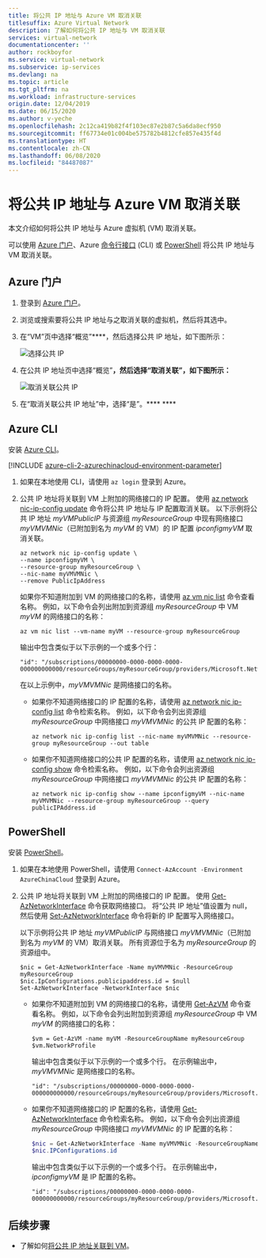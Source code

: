 ```yaml
---
title: 将公共 IP 地址与 Azure VM 取消关联
titlesuffix: Azure Virtual Network
description: 了解如何将公共 IP 地址与 VM 取消关联
services: virtual-network
documentationcenter: ''
author: rockboyfor
ms.service: virtual-network
ms.subservice: ip-services
ms.devlang: na
ms.topic: article
ms.tgt_pltfrm: na
ms.workload: infrastructure-services
origin.date: 12/04/2019
ms.date: 06/15/2020
ms.author: v-yeche
ms.openlocfilehash: 2c12ca419b82f4f103ec87e2b87c5a6da8ecf950
ms.sourcegitcommit: ff67734e01c004be575782b4812cfe857e435f4d
ms.translationtype: HT
ms.contentlocale: zh-CN
ms.lasthandoff: 06/08/2020
ms.locfileid: "84487087"
---
```

<!--Verified successfully on portal-->
# <a name="dissociate-a-public-ip-address-from-an-azure-vm"></a>将公共 IP 地址与 Azure VM 取消关联 

本文介绍如何将公共 IP 地址与 Azure 虚拟机 (VM) 取消关联。

可以使用 [Azure 门户](#azure-portal)、Azure [命令行接口](#azure-cli) (CLI) 或 [PowerShell](#powershell) 将公共 IP 地址与 VM 取消关联。

## <a name="azure-portal"></a>Azure 门户

1. 登录到 [Azure 门户](https://portal.azure.cn)。
2. 浏览或搜索要将公共 IP 地址与之取消关联的虚拟机，然后将其选中。
3. 在“VM”页中选择“概览”****，然后选择公共 IP 地址，如下图所示：

    ![选择公共 IP](./media/remove-public-ip-address/remove-public-ip-address-2.png)

4. 在公共 IP 地址页中选择“概览”****，然后选择“取消关联”，如下图所示：****

    ![取消关联公共 IP](./media/remove-public-ip-address/remove-public-ip-address-3.png)

5. 在“取消关联公共 IP 地址”中，选择“是”。**** ****

## <a name="azure-cli"></a>Azure CLI

安装 [Azure CLI](https://docs.azure.cn/cli/install-azure-cli?toc=%2fvirtual-network%2ftoc.json?view=azure-cli-latest)。

<!--Not Available on , or use the Azure Cloud Shell-->
<!--Not Available on  The Azure Cloud Shell is a free Bash shell that you can run directly within the Azure portal. It has the Azure CLI preinstalled and configured to use with your account. Select the **Try it** button in the CLI commands that follow. Selecting **Try it** invokes a Cloud Shell that you can sign in to your Azure account with.-->

[!INCLUDE [azure-cli-2-azurechinacloud-environment-parameter](../../includes/azure-cli-2-azurechinacloud-environment-parameter.md)]

1. 如果在本地使用 CLI，请使用 `az login` 登录到 Azure。

    <!--Not Available on in Bash-->
    
2. 公共 IP 地址将关联到 VM 上附加的网络接口的 IP 配置。 使用 [az network nic-ip-config update](https://docs.azure.cn/cli/network/nic/ip-config?view=azure-cli-latest#az-network-nic-ip-config-update) 命令将公共 IP 地址与 IP 配置取消关联。 以下示例将公共 IP 地址 *myVMPublicIP* 与资源组 *myResourceGroup* 中现有网络接口 *myVMVMNic*（已附加到名为 *myVM* 的 VM）的 IP 配置 *ipconfigmyVM* 取消关联。

    ```azurecli
    az network nic ip-config update \
    --name ipconfigmyVM \
    --resource-group myResourceGroup \
    --nic-name myVMVMNic \
    --remove PublicIpAddress
    ```

    如果你不知道附加到 VM 的网络接口的名称，请使用 [az vm nic list](https://docs.azure.cn/cli/vm/nic?view=azure-cli-latest#az-vm-nic-list) 命令查看名称。 例如，以下命令会列出附加到资源组 *myResourceGroup* 中 VM *myVM* 的网络接口的名称：

    ```azurecli
    az vm nic list --vm-name myVM --resource-group myResourceGroup
    ```

    输出中包含类似于以下示例的一个或多个行：
    
    ```
    "id": "/subscriptions/00000000-0000-0000-0000-000000000000/resourceGroups/myResourceGroup/providers/Microsoft.Network/networkInterfaces/myVMVMNic",
    ```

    在以上示例中，*myVMVMNic* 是网络接口的名称。

   - 如果你不知道网络接口的 IP 配置的名称，请使用 [az network nic ip-config list](https://docs.azure.cn/cli/network/nic/ip-config?view=azure-cli-latest#az-network-nic-ip-config-list) 命令检索名称。 例如，以下命令会列出资源组 *myResourceGroup* 中网络接口 *myVMVMNic* 的公共 IP 配置的名称：

     ```azurecli
     az network nic ip-config list --nic-name myVMVMNic --resource-group myResourceGroup --out table
     ```

   - 如果你不知道网络接口的公共 IP 配置的名称，请使用 [az network nic ip-config show](https://docs.azure.cn/cli/network/nic/ip-config?view=azure-cli-latest#az-network-nic-ip-config-show) 命令检索名称。 例如，以下命令会列出资源组 *myResourceGroup* 中网络接口 *myVMVMNic* 的公共 IP 配置的名称：

     ```azurecli
     az network nic ip-config show --name ipconfigmyVM --nic-name myVMVMNic --resource-group myResourceGroup --query publicIPAddress.id
     ```

## <a name="powershell"></a>PowerShell

安装 [PowerShell](https://docs.microsoft.com/powershell/azure/install-az-ps)。

<!--Not Available on , or use the Azure Cloud Shell-->
<!--Not Available on  The Azure Cloud Shell is a free Bash shell that you can run directly within the Azure portal. It has the Azure CLI preinstalled and configured to use with your account. Select the **Try it** button in the CLI commands that follow. Selecting **Try it** invokes a Cloud Shell that you can sign in to your Azure account with.-->

1. 如果在本地使用 PowerShell，请使用 `Connect-AzAccount -Environment AzureChinaCloud` 登录到 Azure。
2. 公共 IP 地址将关联到 VM 上附加的网络接口的 IP 配置。 使用 [Get-AzNetworkInterface](https://docs.microsoft.com/powershell/module/Az.Network/Get-AzNetworkInterface) 命令获取网络接口。 将“公共 IP 地址”值设置为 null，然后使用 [Set-AzNetworkInterface](https://docs.microsoft.com/powershell/module/Az.Network/Set-AzNetworkInterface) 命令将新的 IP 配置写入网络接口。

    以下示例将公共 IP 地址 *myVMPublicIP* 与网络接口 *myVMVMNic*（已附加到名为 *myVM* 的 VM）取消关联。 所有资源位于名为 *myResourceGroup* 的资源组中。

    ```azurepowershell
    $nic = Get-AzNetworkInterface -Name myVMVMNic -ResourceGroup myResourceGroup
    $nic.IpConfigurations.publicipaddress.id = $null
    Set-AzNetworkInterface -NetworkInterface $nic
    ```

    - 如果你不知道附加到 VM 的网络接口的名称，请使用 [Get-AzVM](https://docs.microsoft.com/powershell/module/Az.Compute/Get-AzVM) 命令查看名称。 例如，以下命令会列出附加到资源组 *myResourceGroup* 中 VM *myVM* 的网络接口的名称：

        ```azurepowershell
        $vm = Get-AzVM -name myVM -ResourceGroupName myResourceGroup
        $vm.NetworkProfile
        ```

         输出中包含类似于以下示例的一个或多个行。 在示例输出中，*myVMVMNic* 是网络接口的名称。

         ```
         "id": "/subscriptions/00000000-0000-0000-0000-000000000000/resourceGroups/myResourceGroup/providers/Microsoft.Network/networkInterfaces/myVMVMNic",
         ```

    - 如果你不知道网络接口的 IP 配置的名称，请使用 [Get-AzNetworkInterface](https://docs.microsoft.com/powershell/module/Az.Network/Get-AzNetworkInterface) 命令检索名称。 例如，以下命令会列出资源组 *myResourceGroup* 中网络接口 *myVMVMNic* 的 IP 配置的名称：

        ```powershell
        $nic = Get-AzNetworkInterface -Name myVMVMNic -ResourceGroupName myResourceGroup
        $nic.IPConfigurations.id
        ```

        输出中包含类似于以下示例的一个或多个行。 在示例输出中，*ipconfigmyVM* 是 IP 配置的名称。

        ```
        "id": "/subscriptions/00000000-0000-0000-0000-000000000000/resourceGroups/myResourceGroup/providers/Microsoft.Network/networkInterfaces/myVMVMNic/ipConfigurations/ipconfigmyVM"
        ```

## <a name="next-steps"></a>后续步骤

- 了解如何[将公共 IP 地址关联到 VM](associate-public-ip-address-vm.md)。

<!-- Update_Description: update meta properties, wording update, update link -->